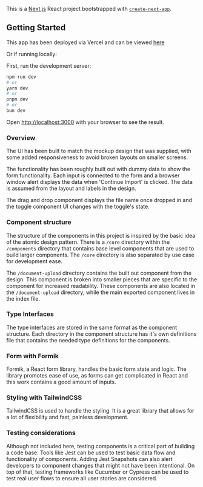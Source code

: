 This is a [Next.js](https://nextjs.org/) React project bootstrapped with [`create-next-app`](https://github.com/vercel/next.js/tree/canary/packages/create-next-app).

## Getting Started
This app has been deployed via Vercel and can be viewed [here](https://take-home-assignment-sable.vercel.app/)

Or if running locally:

First, run the development server:

```bash
npm run dev
# or
yarn dev
# or
pnpm dev
# or
bun dev
```

Open [http://localhost:3000](http://localhost:3000) with your browser to see the result.

### Overview
The UI has been built to match the mockup design that was supplied, with some added responsiveness to avoid broken layouts on smaller screens.

The functionality has been roughly built out with dummy data to show the form functionality. Each input is connected to the form and a browser window alert displays the data when 'Continue Import' is clicked. The data is assumed from the layout and labels in the design.

The drag and drop component displays the file name once dropped in and the toggle component UI changes with the toggle's state.

### Component structure
The structure of the components in this project is inspired by the basic idea of the atomic design pattern. There is a `/core` directory within the `/components` directory that contains base level components that are used to build larger components. The `/core` directory is also separated by use case for development ease.

The `/document-upload` directory contains the built out component from the design. This component is broken into smaller pieces that are specific to the component for increased readability. These components are also located in the `/document-upload` directory, while the main exported component lives in the index file.

### Type Interfaces
The type interfaces are stored in the same format as the component structure. Each directory in the component structure has it's own definitions file that contains the needed type definitions for the components.

### Form with Formik
Formik, a React form library, handles the basic form state and logic. The library promotes ease of use, as forms can get complicated in React and this work contains a good amount of inputs.

### Styling with TailwindCSS
TailwindCSS is used to handle the styling. It is a great library that allows for a lot of flexibility and fast, painless development.

### Testing considerations
Although not included here, testing components is a critical part of building a code base. Tools like Jest can be used to test basic data flow and functionality of components. Adding Jest Snapshots can also alert developers to component changes that might not have been intentional. On top of that, testing frameworks like Cucumber or Cypress can be used to test real user flows to ensure all user stories are considered.
